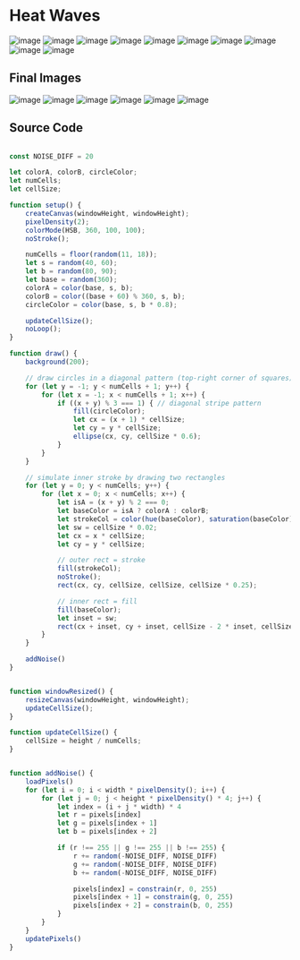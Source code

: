 # Heat Waves

![image](./resources/o10.jpg)
![image](./resources/o9.jpg)
![image](./resources/o8.jpg)
![image](./resources/o7.jpg)
![image](./resources/o6.jpg)
![image](./resources/o5.jpg)
![image](./resources/o4.jpg)
![image](./resources/o3.jpg)
![image](./resources/o2.jpg)
![image](./resources/o1.jpg)

## Final Images

![image](./resources/f1.jpg)
![image](./resources/f2.jpg)
![image](./resources/f3.jpg)
![image](./resources/f4.jpg)
![image](./resources/f5.jpg)
![image](./resources/f6.jpg)

## Source Code

```js

const NOISE_DIFF = 20

let colorA, colorB, circleColor;
let numCells;
let cellSize;

function setup() {
    createCanvas(windowHeight, windowHeight);
    pixelDensity(2);
    colorMode(HSB, 360, 100, 100);
    noStroke();

    numCells = floor(random(11, 18));
    let s = random(40, 60);
    let b = random(80, 90);
    let base = random(360);
    colorA = color(base, s, b);
    colorB = color((base + 60) % 360, s, b);
    circleColor = color(base, s, b * 0.8);

    updateCellSize();
    noLoop();
}

function draw() {
    background(200);

    // draw circles in a diagonal pattern (top-right corner of squares)
    for (let y = -1; y < numCells + 1; y++) {
        for (let x = -1; x < numCells + 1; x++) {
            if ((x + y) % 3 === 1) { // diagonal stripe pattern
                fill(circleColor);
                let cx = (x + 1) * cellSize;
                let cy = y * cellSize;
                ellipse(cx, cy, cellSize * 0.6);
            }
        }
    }

    // simulate inner stroke by drawing two rectangles
    for (let y = 0; y < numCells; y++) {
        for (let x = 0; x < numCells; x++) {
            let isA = (x + y) % 2 === 0;
            let baseColor = isA ? colorA : colorB;
            let strokeCol = color(hue(baseColor), saturation(baseColor), min(brightness(baseColor) + 10, 100));
            let sw = cellSize * 0.02;
            let cx = x * cellSize;
            let cy = y * cellSize;

            // outer rect = stroke
            fill(strokeCol);
            noStroke();
            rect(cx, cy, cellSize, cellSize, cellSize * 0.25);

            // inner rect = fill
            fill(baseColor);
            let inset = sw;
            rect(cx + inset, cy + inset, cellSize - 2 * inset, cellSize - 2 * inset, (cellSize - 2 * inset) * 0.25);
        }
    }

    addNoise()
}


function windowResized() {
    resizeCanvas(windowHeight, windowHeight);
    updateCellSize();
}

function updateCellSize() {
    cellSize = height / numCells;
}


function addNoise() {
    loadPixels()
    for (let i = 0; i < width * pixelDensity(); i++) {
        for (let j = 0; j < height * pixelDensity() * 4; j++) {
            let index = (i + j * width) * 4
            let r = pixels[index]
            let g = pixels[index + 1]
            let b = pixels[index + 2]

            if (r !== 255 || g !== 255 || b !== 255) {
                r += random(-NOISE_DIFF, NOISE_DIFF)
                g += random(-NOISE_DIFF, NOISE_DIFF)
                b += random(-NOISE_DIFF, NOISE_DIFF)

                pixels[index] = constrain(r, 0, 255)
                pixels[index + 1] = constrain(g, 0, 255)
                pixels[index + 2] = constrain(b, 0, 255)
            }
        }
    }
    updatePixels()
}
```